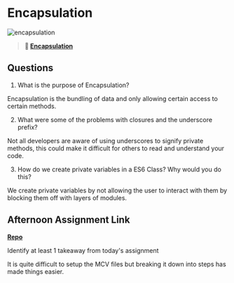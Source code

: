 # Encapsulation

![encapsulation](https://bcw.blob.core.windows.net/public/img/journals/5838157482080222)

> **📖 [Encapsulation](https://codeworksacademy.com/fs-student-guide/resources/wk3/02-Encapsulation)**

## Questions

1. What is the purpose of Encapsulation?

Encapsulation is the bundling of data and only allowing certain access to certain methods.

2. What were some of the problems with closures and the underscore prefix?

Not all developers are aware of using underscores to signify private methods, this could make it difficult for others to read and understand your code.

3. How do we create private variables in a ES6 Class? Why would you do this?

We create private variables by not allowing the user to interact with them by blocking them off with layers of modules.

## Afternoon Assignment Link

**[Repo](https://github.com/jon-cron/vendingMachine.git)**

Identify at least 1 takeaway from today's assignment

It is quite difficult to setup the MCV files but breaking it down into steps has made things easier.
